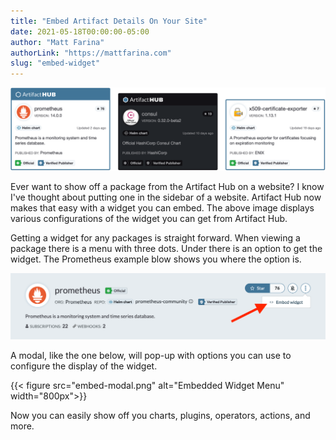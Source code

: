 ```yaml
---
title: "Embed Artifact Details On Your Site"
date: 2021-05-18T00:00:00-05:00
author: "Matt Farina"
authorLink: "https://mattfarina.com"
slug: "embed-widget"
---
```

![Embedded Packages](embed.png)

Ever want to show off a package from the Artifact Hub on a website? I know I've thought about putting one in the sidebar of a website. Artifact Hub now makes that easy with a widget you can embed. The above image displays various configurations of the widget you can get from Artifact Hub.<!--more-->

Getting a widget for any packages is straight forward. When viewing a package there is a menu with three dots. Under there is an option to get the widget. The Prometheus example blow shows you where the option is.

![Embedded Widget Menu](embed-menu.png)

A modal, like the one below, will pop-up with options you can use to configure the display of the widget.

{{< figure src="embed-modal.png" alt="Embedded Widget Menu" width="800px">}}

Now you can easily show off you charts, plugins, operators, actions, and more.
